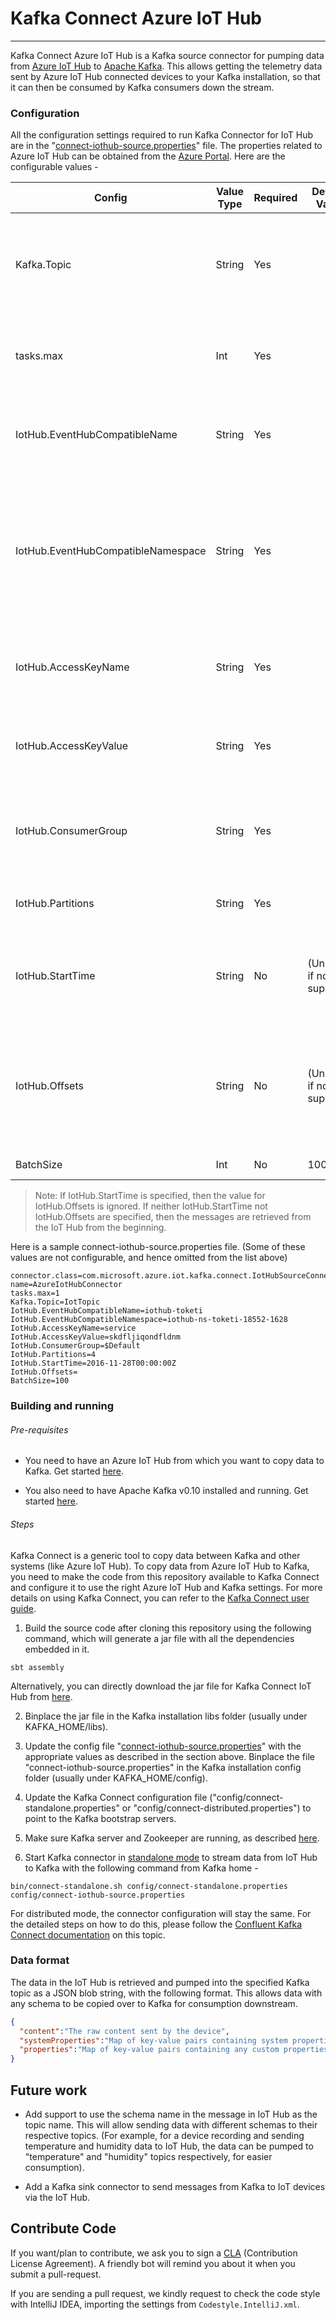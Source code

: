 # Kafka Connect Azure IoT Hub
________________________

Kafka Connect Azure IoT Hub is a Kafka source connector for  pumping data from
[Azure IoT Hub](https://azure.microsoft.com/en-us/services/iot-hub/) to [Apache Kafka](https://kafka.apache.org/). This
allows getting the telemetry data sent by Azure IoT Hub connected devices to your Kafka installation, so that it can
 then be consumed by Kafka consumers down the stream.

### Configuration

All the configuration settings required to run Kafka Connector for IoT Hub are in the
"[connect-iothub-source.properties](connect-iothub-source.properties)" file. The properties related to Azure IoT Hub can be obtained from the
[Azure Portal](https://portal.azure.com). Here are the configurable values -

| Config | Value Type | Required | Default Value | Description |
|-------------|-------------|-------------|-------------|----------------|
| Kafka.Topic | String | Yes |  | This is the topic to which the data will be written to. If the topic exists in Kafka, it will be used, else it will be created. To configure the topic properly (partitions, retention policy, etc.) please use the appropriate [Kafka tools](https://kafka.apache.org/documentation#quickstart_createtopic). |
| tasks.max | Int | Yes |  | Maximum number of tasks that should be created for this connector. More tasks means more parallelism. For optimal performance, this should equal the number of IoTHub partitions. |
| IotHub.EventHubCompatibleName | String | Yes |  | The EventHub compatible name for the IoT Hub. In the Azure Portal, you can find the value under to "IoT Hub" >> your hub >> "Messaging" >> "Event Hub-compatible name" |
| IotHub.EventHubCompatibleNamespace | String | Yes |  | The EventHub ccompatible namespace for the IoT Hub. In the Azure Portal, you can find the value under "IoT Hub" >> your hub > "Messaging" >> "Event Hub-compatible endpoint". Use only the name part. For example, for "sb://iothub-ns-toketi-1234-9876.servicebus.windows.net/", use "iothub-ns-toketi-1234-9876" |
| IotHub.AccessKeyName | String | Yes |  | The access key name for the IoT Hub. In the Azure Portal, you can find the value under "IoT Hub" >> your hub >> "Shared access policies". You can use the predefined value "service". |
| IotHub.AccessKeyValue | String | Yes |  | The access key for the IoT Hub. In the Azure Portal, you can find the value under "IoT Hub" >> your hub >> "Shared access policies" >> key name >> "Primary key" |
| IotHub.ConsumerGroup | String | Yes |  | The access key for the IoT Hub. In the Azure Portal, you can find the value under "IoT Hub" >> your hub > "Messaging" >> Consumer groups. You can use the $Default group or create a new one (recommended) |
| IotHub.Partitions | String | Yes |  | The access key for the IoT Hub. In the Azure Portal, navigate to "IoT Hub" >> your hub >> "Messaging" >> "Partitions". |
| IotHub.StartTime | String | No | (Unused if not supplied) | The time from which to start retrieving messages from IoT Hub. The value should be in UTC and in the format yyyy-mm-ddThh:mm:ssZ. This setting is mutually exclusive with IotHub.Offsets. |
| IotHub.Offsets | String | No | (Unused if not supplied) | The offsets for each IoT Hub partition from which to start retrieving messages from IoTHub, as a comma separated string. For example, for 4 partitions, the value would be something like "abc,lmn,pqr,xyz". This setting is mutually exclusive with IotHub.StartTime. |
| BatchSize | Int | No | 100 | The size of each batch for retrieving entries from IoT Hub. |

> Note: If IotHub.StartTime is specified, then the value for IotHub.Offsets is ignored.
> If neither IotHub.StartTime not IotHub.Offsets are specified, then the messages are retrieved from the IoT Hub from
the beginning.

Here is a sample connect-iothub-source.properties file. (Some of these values are not configurable, and hence omitted
  from the list above)
```
connector.class=com.microsoft.azure.iot.kafka.connect.IotHubSourceConnector
name=AzureIotHubConnector
tasks.max=1
Kafka.Topic=IotTopic
IotHub.EventHubCompatibleName=iothub-toketi
IotHub.EventHubCompatibleNamespace=iothub-ns-toketi-18552-1628
IotHub.AccessKeyName=service
IotHub.AccessKeyValue=skdfljiqondfldnm
IotHub.ConsumerGroup=$Default
IotHub.Partitions=4
IotHub.StartTime=2016-11-28T00:00:00Z
IotHub.Offsets=
BatchSize=100
```

### Building and running

###### Pre-requisites

* You need to have an Azure IoT Hub from which you want to copy data to Kafka. Get started
  [here](https://docs.microsoft.com/en-us/azure/iot-hub/).

* You also need to have Apache Kafka v0.10 installed and running. Get started
[here](https://kafka.apache.org/documentation#quickstart).

###### Steps

Kafka Connect is a generic tool to copy data between Kafka and other systems (like Azure IoT Hub). To copy data from
Azure IoT Hub to Kafka, you need to make the code from this repository available to Kafka Connect and configure it to
use the right Azure IoT Hub and Kafka settings. For more details on using Kafka Connect, you can refer to the
[Kafka Connect user guide](http://docs.confluent.io/3.0.0/connect/userguide.html).

1. Build the source code after cloning this repository using the following command, which will generate a jar file with
all the dependencies embedded in it.
```
sbt assembly
```
Alternatively, you can directly download the jar file for Kafka Connect IoT Hub from [here](https://github.com/Azure/toketi-kafka-connect-iothub/releases/download/v0.5/kafka-connect-iothub-assembly_2.11-0.5.jar).

2. Binplace the jar file in the Kafka installation libs folder (usually under KAFKA_HOME/libs).

3. Update the config file "[connect-iothub-source.properties](connect-iothub-source.properties)" with the appropriate values as described in the section
above. Binplace the file "connect-iothub-source.properties" in the Kafka installation config folder (usually under
  KAFKA_HOME/config).

4. Update the Kafka Connect configuration file ("config/connect-standalone.properties" or
"config/connect-distributed.properties") to point to the Kafka bootstrap servers.

5. Make sure Kafka server and Zookeeper are running, as described
[here](https://kafka.apache.org/documentation#quickstart).

6. Start Kafka connector in
[standalone mode](http://docs.confluent.io/3.0.0/connect/userguide.html#standalone-worker-configuration) to stream data
from IoT Hub to Kafka with the following command from Kafka home -

```
bin/connect-standalone.sh config/connect-standalone.properties config/connect-iothub-source.properties
```
For distributed mode, the connector configuration will stay the same. For the detailed steps on how to do this, please
follow the
[Confluent Kafka Connect documentation](http://docs.confluent.io/3.0.0/connect/userguide.html#distributed-worker-configuration)
on this topic.

### Data format

The data in the IoT Hub is retrieved and pumped into the specified Kafka topic as a JSON blob string, with the following
 format. This allows data with any schema to be copied over to Kafka for consumption downstream.

```json
{
  "content":"The raw content sent by the device",
  "systemProperties":"Map of key-value pairs containing system properties",
  "properties":"Map of key-value pairs containing any custom properties set by the device"
}
```

## Future work

* Add support to use the schema name in the message in IoT Hub as the topic name. This will allow sending data with
different schemas to their respective topics. (For example, for a device recording and sending temperature and humidity
  data to IoT Hub, the data can be pumped to "temperature" and "humidity" topics respectively, for easier consumption).

* Add a Kafka sink connector to send messages from Kafka to IoT devices via the IoT Hub.

## Contribute Code

If you want/plan to contribute, we ask you to sign a [CLA](https://cla.microsoft.com/)
(Contribution License Agreement). A friendly bot will remind you about it when you submit
a pull-request.

If you are sending a pull request, we kindly request to check the code style with IntelliJ IDEA,
importing the settings from `Codestyle.IntelliJ.xml`.
